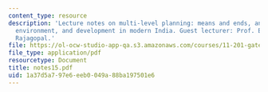 ```yaml
---
content_type: resource
description: 'Lecture notes on multi-level planning: means and ends, and case: energy,
  environment, and development in modern India. Guest lecturer: Prof. Balakrishnan
  Rajagopal.'
file: https://ol-ocw-studio-app-qa.s3.amazonaws.com/courses/11-201-gateway-planning-action-fall-2007/1a37d5a797e6eeb0049a88ba197501e6_notes15.pdf
file_type: application/pdf
resourcetype: Document
title: notes15.pdf
uid: 1a37d5a7-97e6-eeb0-049a-88ba197501e6
---
```

